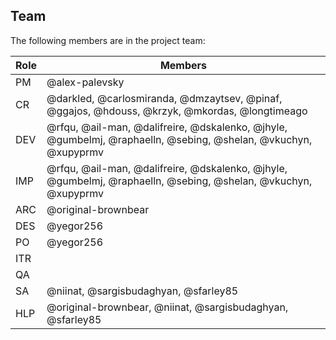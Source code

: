 ## Team

The following members are in the project team:

Role | Members
---|---
PM | @alex-palevsky
CR | @darkled, @carlosmiranda, @dmzaytsev, @pinaf, @ggajos, @hdouss, @krzyk, @mkordas, @longtimeago
DEV | @rfqu, @ail-man, @dalifreire, @dskalenko, @jhyle, @gumbelmj, @raphaelln, @sebing, @shelan, @vkuchyn, @xupyprmv
IMP | @rfqu, @ail-man, @dalifreire, @dskalenko, @jhyle, @gumbelmj, @raphaelln, @sebing, @shelan, @vkuchyn, @xupyprmv
ARC | @original-brownbear
DES | @yegor256
PO | @yegor256
ITR | 
QA | 
SA | @niinat, @sargisbudaghyan, @sfarley85
HLP | @original-brownbear, @niinat, @sargisbudaghyan, @sfarley85
